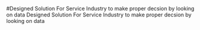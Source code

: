 #Designed Solution For Service Industry to make proper decsion by looking on data
 Designed Solution For Service Industry to make proper decsion by looking on data
